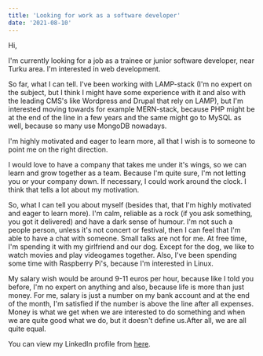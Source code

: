 ```yaml
---
title: 'Looking for work as a software developer'
date: '2021-08-10'
---
```


Hi,

I'm currently looking for a job as a trainee or junior software developer, near Turku area. I'm interested in web development.

So far, what I can tell. I've been working with LAMP-stack (I'm no expert on the subject, but I think I might have some experience with it and also with the leading CMS's like Wordpress and Drupal that rely on LAMP), but I'm interested moving towards for example MERN-stack, because PHP might be at the end of the line in a few years and the same might go to MySQL as well, because so many use MongoDB nowadays.

I'm highly motivated and eager to learn more, all that I wish is to someone to point me on the right direction.

I would love to have a company that takes me under it's wings, so we can learn and grow together as a team. Because I'm quite sure, I'm not letting you or your company down. If necessary, I could work around the clock. I think that tells a lot about my motivation. 

So, what I can tell you about myself (besides that, that I'm highly motivated and eager to learn more). I'm calm, reliable as a rock (if you ask something, you got it delivered) and have a dark sense of humour. I'm not such a people person, unless it's not concert or festival, then I can feel that I'm able to have a chat with someone. Small talks are not for me. At free time, I'm spending it with my girlfriend and our dog. Except for the dog, we like to watch movies and play videogames together. Also, I've been spending some time with Raspberry Pi's, because I'm interested in Linux.   

My salary wish would be around 9-11 euros per hour, because like I told you before, I'm no expert on anything and also, because life is more than just money. For me, salary is just a number on my bank account and at the end of the month, I'm satisfied if the number is above the line after all expenses.  Money is what we get when we are interested to do something and when we are quite good what we do, but it doesn't define us.After all, we are all quite equal.

You can view my LinkedIn profile from [here](https://www.linkedin.com/in/jussi-jokinen-86722634/).